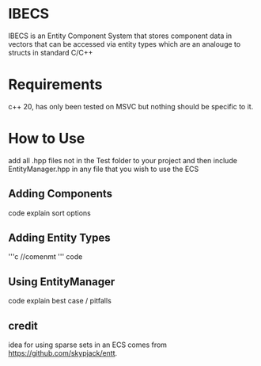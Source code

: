 # IBECS
IBECS is an Entity Component System that stores component data in vectors that can be accessed via entity types which are an analouge to structs in standard C/C++
# Requirements
c++ 20, has only been tested on MSVC but nothing should be specific to it.
# How to Use
add all .hpp files not in the Test folder to your project and then include EntityManager.hpp in any file that you wish to use the ECS
## Adding Components
code
explain sort options
## Adding Entity Types
'''c
//comenmt
'''
code
## Using EntityManager
code
explain best case / pitfalls
## credit
idea for using sparse sets in an ECS comes from https://github.com/skypjack/entt.
